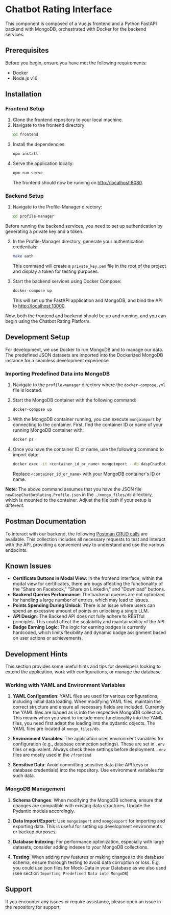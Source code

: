 # Chatbot Rating ​Interface

This component is composed of a Vue.js frontend and a Python FastAPI backend with MongoDB, orchestrated with Docker for the backend services.

## Prerequisites

Before you begin, ensure you have met the following requirements:

- Docker
- Node.js v16

## Installation

### Frontend Setup

1. Clone the frontend repository to your local machine.
2. Navigate to the frontend directory:
    ```sh
    cd frontend
    ```
3. Install the dependencies:
    ```sh
    npm install
    ```
4. Serve the application locally:
    ```sh
    npm run serve
    ```
   The frontend should now be running on [http://localhost:8080](http://localhost:8080).

### Backend Setup

1. Navigate to the Profile-Manager directory:
    ```sh
    cd profile-manager
    ```

Before running the backend services, you need to set up authentication by generating a private key and a token.

2. In the Profile-Manager directory, generate your authentication credentials:
    ```sh
    make auth
    ```
   This command will create a `private_key.pem` file in the root of the project and display a token for testing purposes.

3. Start the backend services using Docker Compose:
    ```sh
    docker-compose up
    ```
   This will set up the FastAPI application and MongoDB, and bind the API to [http://localhost:10000](http://localhost:10000).

Now, both the frontend and backend should be up and running, and you can begin using the Chatbot Rating Platform.


## Development Setup

For development, we use Docker to run MongoDB and to manage our data. The predefined JSON datasets are imported into the Dockerized MongoDB instance for a seamless development experience.


### Importing Predefined Data into MongoDB

1. Navigate to the ```profile-manager``` directory where the `docker-compose.yml` file is located.
2. Start the MongoDB container with the following command:

    ```sh
    docker-compose up
    ```

3. With the MongoDB container running, you can execute `mongoimport` by connecting to the container. First, find the container ID or name of your running MongoDB container with:

    ```sh
    docker ps
    ```

4. Once you have the container ID or name, use the following command to import data:

    ```sh
    docker exec -it <container_id_or_name> mongoimport --db daspChatBotRating --collection Profile --file /data/db/newDaspChatBotRating.Profile.json --jsonArray --authenticationDatabase admin --username root --password mongo-local-pw
    ```

    Replace `<container_id_or_name>` with your MongoDB container's ID or name.

**Note**: The above command assumes that you have the JSON file `newDaspChatBotRating.Profile.json` in the `./mongo_files/db` directory, which is mounted to the container. Adjust the file path if your setup is different.

## Postman Documentation

To interact with our backend, the following [Postman CRUD calls](https://documenter.getpostman.com/view/30936078/2s9YywezKv) are available. This collection includes all necessary requests to test and interact with the API, providing a convenient way to understand and use the various endpoints.

## Known Issues
- **Certificate Buttons in Modal View**: In the frontend interface, within the modal view for certificates, there are bugs affecting the functionality of the "Share on Facebook," "Share on LinkedIn," and "Download" buttons. 
- **Backend Queries Performance**: The backend queries are not optimized for handling a large number of entries, which may lead to issues.
- **Points Spending During Unlock**: There is an issue where users can spend an excessive amount of points on unlocking a single LLM.
- **API Design**: The Backend API does not fully adhere to RESTful principles. This could affect the scalability and maintainability of the API.
- **Badge Earning Logic**: The logic for earning badges is currently hardcoded, which limits flexibility and dynamic badge assignment based on user actions or achievements.

## Development Hints

This section provides some useful hints and tips for developers looking to extend the application, work with configurations, or manage the database.

### Working with YAML and Environment Variables

1. **YAML Configuration**: YAML files are used for various configurations, including initial data loading. When modifying YAML files, maintain the correct structure and ensure all necessary fields are included. Currently the YAML files are loaded as is into the respective MongoDB collection. This means when you want to include more functionality into the YAML files, you need first adapt the loading into the pydantic objects. The YAML files are located at `mongo_files/db`. 

2. **Environment Variables**: The application uses environment variables for configuration (e.g., database connection settings). These are set in `.env` files or equivalent. Always check these settings before deployment. `.env` files are mostly used in the `/frontend`

3. **Sensitive Data**: Avoid committing sensitive data (like API keys or database credentials) into the repository. Use environment variables for such data.

### MongoDB Management

1. **Schema Changes**: When modifying the MongoDB schema, ensure that changes are compatible with existing data structures. Update the Pydantic models accordingly.

2. **Data Import/Export**: Use `mongoimport` and `mongoexport` for importing and exporting data. This is useful for setting up development environments or backup purposes.

3. **Database Indexing**: For performance optimization, especially with large datasets, consider adding indexes to your MongoDB collections.

4. **Testing**: When adding new features or making changes to the database schema, ensure thorough testing to avoid data corruption or loss.
E.g. you could use json files for Mock-Data in your Database as we also used (see section `Importing Predefined Data into MongoDB`)

## Support

If you encounter any issues or require assistance, please open an issue in the repository for support.

